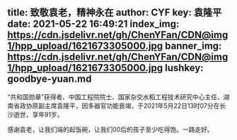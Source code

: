 title: 致敬袁老，精神永在
author: CYF
key: 袁隆平
date: 2021-05-22 16:49:21
index_img: https://cdn.jsdelivr.net/gh/ChenYFan/CDN@img1/hpp_upload/1621673305000.jpg
banner_img: https://cdn.jsdelivr.net/gh/ChenYFan/CDN@img1/hpp_upload/1621673305000.jpg
lushkey: goodbye-yuan.md
---

“共和国勋章”获得者、中国工程院院士、国家杂交水稻工程技术研究中心主任、湖南省政协原副主席袁隆平，因多器官功能衰竭，于2021年5月22日13时07分在长沙逝世，享年91岁。

感谢袁老，让我们端的起饭碗，让我们00后的孩子至少吃得饱。一路走好。


<style>html{
filter: grayscale(100%);
-webkit-filter: grayscale(100%);
-moz-filter: grayscale(100%);
-ms-filter: grayscale(100%);
-o-filter: grayscale(100%);
filter:progid:DXImageTransform.Microsoft.BasicImage(grayscale=1);
}</style>

